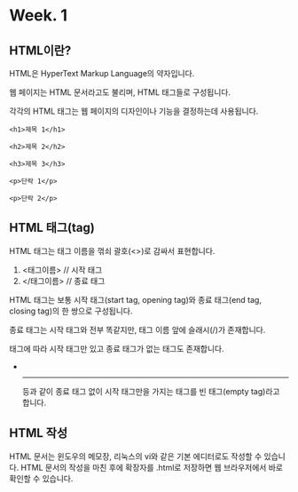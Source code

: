 # Week. 1

## HTML이란?
HTML은 HyperText Markup Language의 약자입니다.

웹 페이지는 HTML 문서라고도 불리며, HTML 태그들로 구성됩니다.

각각의 HTML 태그는 웹 페이지의 디자인이나 기능을 결정하는데 사용됩니다.

```
<h1>제목 1</h1>

<h2>제목 2</h2>

<h3>제목 3</h3>

<p>단락 1</p>

<p>단락 2</p>
```

## HTML 태그(tag)

HTML 태그는 태그 이름을 꺾쇠 괄호(<>)로 감싸서 표현합니다.

1. <태그이름>  // 시작 태그
2. </태그이름> // 종료 태그

HTML 태그는 보통 시작 태그(start tag, opening tag)와 종료 태그(end tag, closing tag)의 한 쌍으로 구성됩니다.

종료 태그는 시작 태그와 전부 똑같지만, 태그 이름 앞에 슬래시(/)가 존재합니다.

태그에 따라 시작 태그만 있고 종료 태그가 없는 태그도 존재합니다.

+ <img> <br> <hr> 등과 같이 종료 태그 없이 시작 태그만을 가지는 태그를 빈 태그(empty tag)라고 합니다.

## HTML 작성

HTML 문서는 윈도우의 메모장, 리눅스의 vi와 같은 기본 에디터로도 작성할 수 있습니다.
HTML 문서의 작성을 마친 후에 확장자를 .html로 저장하면 웹 브라우저에서 바로 확인할 수 있습니다.
